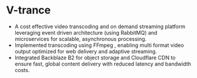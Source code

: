 # V-trance
- A cost effective video transcoding and on demand streaming platform leveraging event driven architecture (using
RabbitMQ) and microservices for scalable, asynchronous processing.
- Implemented transcoding using FFmpeg , enabling multi format video output optimized for web delivery and
adaptive streaming.
- Integrated Backblaze B2 for object storage and Cloudflare CDN to ensure fast, global content delivery with reduced
latency and bandwidth costs.

